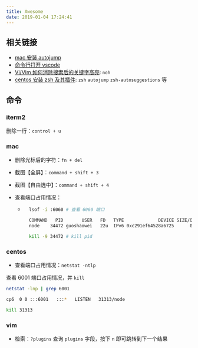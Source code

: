 ```yaml
---
title: Awesome
date: 2019-01-04 17:24:41
---
```


## 相关链接

- [mac 安装 autojump](https://segmentfault.com/a/1190000011277135)
- [命令行打开 vscode](https://blog.csdn.net/h774140913/article/details/84650273)
- [Vi/Vim 如何消除搜索后的关键字高亮](https://zhidao.baidu.com/question/1574869395955046300.html): `noh`
- [centos 安装 zsh 及其插件](https://iluoy.com/articles/133): `zsh` `autojump` `zsh-autosuggestions` 等

## 命令

### iterm2

删除一行：`control + u`

### mac

- 删除光标后的字符：`fn + del`
- 截图【全屏】：`command + shift + 3`
- 截图【自由选中】：`command + shift + 4`
- 查看端口占用情况：

  - ```bash
      lsof -i :6060 # 查看 6060 端口

      COMMAND   PID       USER   FD   TYPE             DEVICE SIZE/OFF NODE NAME
      node    34472 guoshaowei   22u  IPv6 0xc291ef64528a6725      0t0  TCP *:6060 (LISTEN)

      kill -9 34472 # kill pid
    ```

### centos

- 查看端口占用情况：`netstat -ntlp`

查看 6001 端口占用情况，并 `kill`

```bash
netstat -lnp | grep 6001

cp6  0 0 :::6001   :::*   LISTEN   31313/node

kill 31313
```

### vim

- 检索：`?plugins` 查询 `plugins` 字段，按下 `n` 即可跳转到下一个结果
